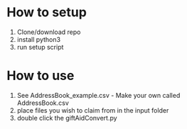 # How to setup

1. Clone/download repo
2. install python3
3. run setup script

# How to use

1. See AddressBook_example.csv - Make your own called AddressBook.csv
2. place files you wish to claim from in the input folder
3. double click the giftAidConvert.py
